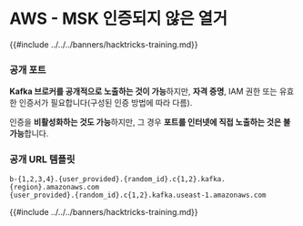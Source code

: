 # AWS - MSK 인증되지 않은 열거

{{#include ../../../banners/hacktricks-training.md}}

### 공개 포트

**Kafka 브로커를 공개적으로 노출하는 것이 가능**하지만, **자격 증명**, IAM 권한 또는 유효한 인증서가 필요합니다(구성된 인증 방법에 따라 다름).

인증을 **비활성화하는 것도 가능**하지만, 그 경우 **포트를 인터넷에 직접 노출하는 것은 불가능**합니다.

### 공개 URL 템플릿
```
b-{1,2,3,4}.{user_provided}.{random_id}.c{1,2}.kafka.{region}.amazonaws.com
{user_provided}.{random_id}.c{1,2}.kafka.useast-1.amazonaws.com
```
{{#include ../../../banners/hacktricks-training.md}}
